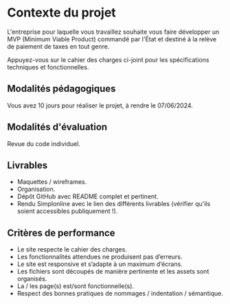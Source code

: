 # Contexte du projet

L'entreprise pour laquelle vous travaillez souhaite vous faire développer un MVP (Minimum Viable Product) commandé par l'État et destiné à la relève de paiement de taxes en tout genre.

Appuyez-vous sur le cahier des charges ci-joint pour les spécifications techniques et fonctionnelles.

## Modalités pédagogiques

Vous avez 10 jours pour réaliser le projet, à rendre le 07/06/2024.

## Modalités d'évaluation

Revue du code individuel.

## Livrables

- Maquettes / wireframes.
- Organisation.
- Dépôt GitHub avec README complet et pertinent.
- Rendu Simplonline avec le lien des différents livrables (vérifier qu'ils soient accessibles publiquement !).

## Critères de performance

- Le site respecte le cahier des charges.
- Les fonctionnalités attendues ne produisent pas d’erreurs.
- Le site est responsive et s’adapte à un maximum d’écrans.
- Les fichiers sont découpés de manière pertinente et les assets sont organisés.
- La / les page(s) est/sont fonctionnelle(s).
- Respect des bonnes pratiques de nommages / indentation / sémantique.

